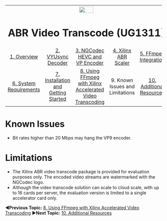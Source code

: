 
<table style="width:100%">
  <tr>
    <th width="100%" colspan="6"><img src="https://www.xilinx.com/content/dam/xilinx/imgs/press/media-kits/corporate/xilinx-logo.png" width="30%"/><h1>ABR Video Transcode (UG1311)</h2>
</th>
  </tr>
  <tr>
    <td align="center"><a href="README.md">1. Overview</a></td>
    <td align="center"><a href="vyusync-decoder.md">2. VYUsync Decoder</a></td>
    <td align="center"><a href="ngcodec-hevc-vp9-encoder.md">3. NGCodec HEVC and VP Encoder</a></td>
    <td align="center"><a href="xilinx-abr-scaler.md">4. Xilinx ABR Scaler</a></td>
    <td align="center"><a href="ffmpeg-integration.md">5. FFmpeg Integration</a></td>
    </tr>
    <tr>
    <td align="center"><a href="system-requirements.md">6. System Requirements</a></td>
    <td align="center"><a href="installation-and-getting-started.md">7. Installation and Getting Started</a></td>
    <td align="center"><a href="using-ffmpeg-with-xilinx.md">8. Using FFmpeg with Xilinx Accelerated Video Transcoding</a></td>
    <td align="center">9. Known Issues and Limitations</td>
    <td align="center"><a href="additional-resources.md">10. Additional Resources</td>
  </tr>
</table>

# Known Issues
* Bit rates higher than 20 Mbps may hang the VP9 encoder. 

# Limitations
* The Xilinx ABR video transcode package is provided for evaluation purposes only. The encoded video streams are watermarked with the NGCodec logo.
* Although the video transcode solution can scale to cloud scale, with up to 16 cards per server, the evaluation version is limited to a single accelerator card only.


:arrow_backward:**Previous Topic:**  [8. Using FFmpeg with Xilinx Accelerated Video Transcoding](using-ffmpeg-with-xilinx.md)
:arrow_forward:**Next Topic:**  [10. Additional Resources](additional-resources.md)
